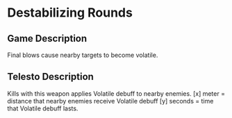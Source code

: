 # Destabilizing Rounds
## Game Description
Final blows cause nearby targets to become volatile.
## Telesto Description
Kills with this weapon applies Volatile debuff to nearby enemies.
[x] meter = distance that nearby enemies receive Volatile debuff
[y] seconds = time that Volatile debuff lasts.